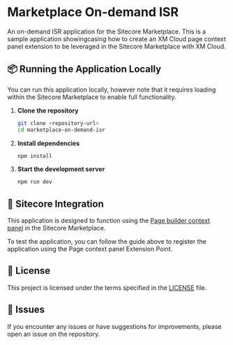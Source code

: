 # Marketplace On-demand ISR

An on-demand ISR application for the Sitecore Marketplace. This is a sample application showingcasing how to create an XM Cloud page context panel extension to be leveraged in the Sitecore Marketplace with XM Cloud.

## 📦 Running the Application Locally

You can run this application locally, however note that it requires loading within the Sitecore Marketplace to enable full functionality.

1. **Clone the repository**

   ```bash
   git clone <repository-url>
   cd marketplace-on-demand-isr
   ```

2. **Install dependencies**

   ```bash
   npm install
   ```

3. **Start the development server**
   ```bash
   npm run dev
   ```

## 🔗 Sitecore Integration

This application is designed to function using the [Page builder context panel](https://doc.sitecore.com/mp/en/developers/marketplace/extension-points.html#page-builder-context-panell) in the Sitecore Marketplace.

To test the application, you can follow the guide above to register the application using the Page context panel Extension Point.

## 📝 License

This project is licensed under the terms specified in the [LICENSE](LICENSE) file.

## 🐛 Issues

If you encounter any issues or have suggestions for improvements, please open an issue on the repository.
